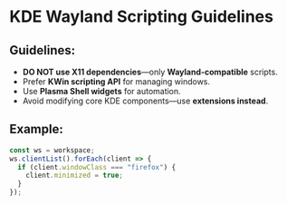 # KDE Wayland Scripting Guidelines

## Guidelines:
- **DO NOT use X11 dependencies**—only **Wayland-compatible** scripts.
- Prefer **KWin scripting API** for managing windows.
- Use **Plasma Shell widgets** for automation.
- Avoid modifying core KDE components—use **extensions instead**.

## Example:
```js
const ws = workspace;
ws.clientList().forEach(client => {
  if (client.windowClass === "firefox") {
    client.minimized = true;
  }
});
```
